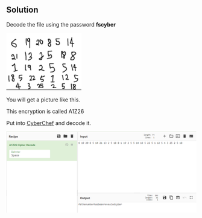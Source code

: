 ## Solution

Decode the file using the password **fscyber**

![image-20210917134836380](Image/image-20210917134836380.png)

You will get a picture like this.

This encryption is called A1Z26

Put into [CyberChef](https://gchq.github.io/CyberChef) and decode it.

![image-20210917134959384](Image/image-20210917134959384.png)